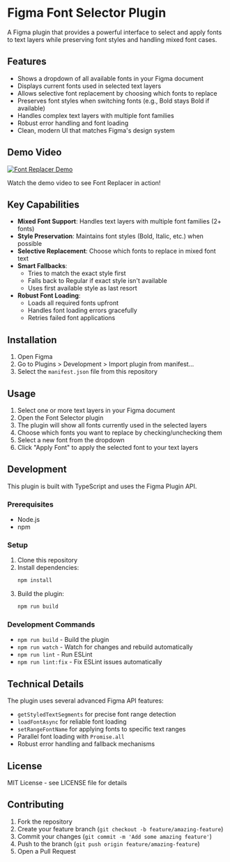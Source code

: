 # Figma Font Selector Plugin

A Figma plugin that provides a powerful interface to select and apply fonts to text layers while preserving font styles and handling mixed font cases.

## Features

- Shows a dropdown of all available fonts in your Figma document
- Displays current fonts used in selected text layers
- Allows selective font replacement by choosing which fonts to replace
- Preserves font styles when switching fonts (e.g., Bold stays Bold if available)
- Handles complex text layers with multiple font families
- Robust error handling and font loading
- Clean, modern UI that matches Figma's design system

## Demo Video

[![Font Replacer Demo](https://img.youtube.com/vi/INnBUjin_2k/maxresdefault.jpg)](https://youtu.be/INnBUjin_2k)

Watch the demo video to see Font Replacer in action!

## Key Capabilities

- **Mixed Font Support**: Handles text layers with multiple font families (2+ fonts)
- **Style Preservation**: Maintains font styles (Bold, Italic, etc.) when possible
- **Selective Replacement**: Choose which fonts to replace in mixed font text
- **Smart Fallbacks**: 
  - Tries to match the exact style first
  - Falls back to Regular if exact style isn't available
  - Uses first available style as last resort
- **Robust Font Loading**: 
  - Loads all required fonts upfront
  - Handles font loading errors gracefully
  - Retries failed font applications

## Installation

1. Open Figma
2. Go to Plugins > Development > Import plugin from manifest...
3. Select the `manifest.json` file from this repository

## Usage

1. Select one or more text layers in your Figma document
2. Open the Font Selector plugin
3. The plugin will show all fonts currently used in the selected layers
4. Choose which fonts you want to replace by checking/unchecking them
5. Select a new font from the dropdown
6. Click "Apply Font" to apply the selected font to your text layers

## Development

This plugin is built with TypeScript and uses the Figma Plugin API.

### Prerequisites

- Node.js
- npm

### Setup

1. Clone this repository
2. Install dependencies:
   ```bash
   npm install
   ```
3. Build the plugin:
   ```bash
   npm run build
   ```

### Development Commands

- `npm run build` - Build the plugin
- `npm run watch` - Watch for changes and rebuild automatically
- `npm run lint` - Run ESLint
- `npm run lint:fix` - Fix ESLint issues automatically

## Technical Details

The plugin uses several advanced Figma API features:
- `getStyledTextSegments` for precise font range detection
- `loadFontAsync` for reliable font loading
- `setRangeFontName` for applying fonts to specific text ranges
- Parallel font loading with `Promise.all`
- Robust error handling and fallback mechanisms

## License

MIT License - see LICENSE file for details

## Contributing

1. Fork the repository
2. Create your feature branch (`git checkout -b feature/amazing-feature`)
3. Commit your changes (`git commit -m 'Add some amazing feature'`)
4. Push to the branch (`git push origin feature/amazing-feature`)
5. Open a Pull Request

